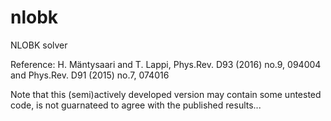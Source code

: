 # nlobk
NLOBK solver

Reference: H. Mäntysaari and T. Lappi, Phys.Rev. D93 (2016) no.9, 094004 and Phys.Rev. D91 (2015) no.7, 074016

Note that this (semi)actively developed version may contain some untested code, is not guarnateed to agree with the published results...
